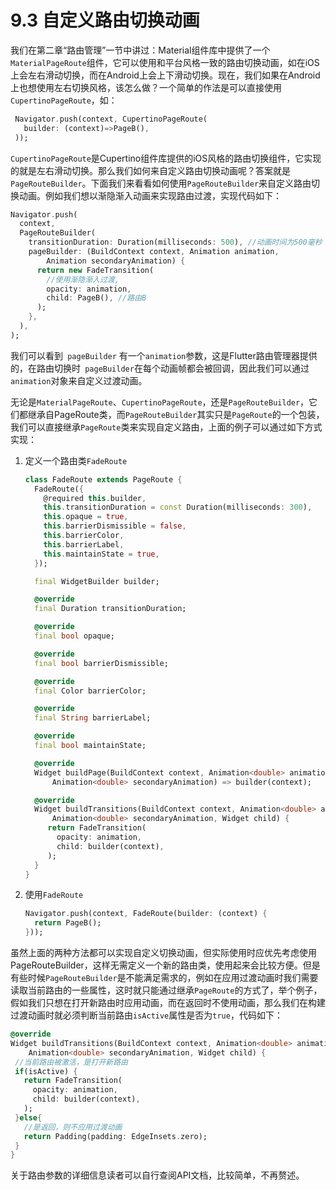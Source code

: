 
# 9.3 自定义路由切换动画

我们在第二章“路由管理”一节中讲过：Material组件库中提供了一个`MaterialPageRoute`组件，它可以使用和平台风格一致的路由切换动画，如在iOS上会左右滑动切换，而在Android上会上下滑动切换。现在，我们如果在Android上也想使用左右切换风格，该怎么做？一个简单的作法是可以直接使用`CupertinoPageRoute`，如：

```dart
 Navigator.push(context, CupertinoPageRoute(  
   builder: (context)=>PageB(),
 ));
```

`CupertinoPageRoute`是Cupertino组件库提供的iOS风格的路由切换组件，它实现的就是左右滑动切换。那么我们如何来自定义路由切换动画呢？答案就是`PageRouteBuilder`。下面我们来看看如何使用`PageRouteBuilder`来自定义路由切换动画。例如我们想以渐隐渐入动画来实现路由过渡，实现代码如下：

```dart
Navigator.push(
  context,
  PageRouteBuilder(
    transitionDuration: Duration(milliseconds: 500), //动画时间为500毫秒
    pageBuilder: (BuildContext context, Animation animation,
        Animation secondaryAnimation) {
      return new FadeTransition(
        //使用渐隐渐入过渡,
        opacity: animation,
        child: PageB(), //路由B
      );
    },
  ),
);
```

我们可以看到` pageBuilder` 有一个`animation`参数，这是Flutter路由管理器提供的，在路由切换时` pageBuilder`在每个动画帧都会被回调，因此我们可以通过`animation`对象来自定义过渡动画。

无论是`MaterialPageRoute`、`CupertinoPageRoute`，还是`PageRouteBuilder`，它们都继承自PageRoute类，而`PageRouteBuilder`其实只是`PageRoute`的一个包装，我们可以直接继承`PageRoute`类来实现自定义路由，上面的例子可以通过如下方式实现：

1. 定义一个路由类`FadeRoute`

   ```dart
   class FadeRoute extends PageRoute {
     FadeRoute({
       @required this.builder,
       this.transitionDuration = const Duration(milliseconds: 300),
       this.opaque = true,
       this.barrierDismissible = false,
       this.barrierColor,
       this.barrierLabel,
       this.maintainState = true,
     });
   
     final WidgetBuilder builder;
   
     @override
     final Duration transitionDuration;
   
     @override
     final bool opaque;
   
     @override
     final bool barrierDismissible;
   
     @override
     final Color barrierColor;
   
     @override
     final String barrierLabel;
   
     @override
     final bool maintainState;
   
     @override
     Widget buildPage(BuildContext context, Animation<double> animation,
         Animation<double> secondaryAnimation) => builder(context);
   
     @override
     Widget buildTransitions(BuildContext context, Animation<double> animation,
         Animation<double> secondaryAnimation, Widget child) {
        return FadeTransition( 
          opacity: animation,
          child: builder(context),
        );
     }
   }
   ```

2. 使用`FadeRoute`

   ```dart
   Navigator.push(context, FadeRoute(builder: (context) {
     return PageB();
   }));
   ```

虽然上面的两种方法都可以实现自定义切换动画，但实际使用时应优先考虑使用PageRouteBuilder，这样无需定义一个新的路由类，使用起来会比较方便。但是有些时候`PageRouteBuilder`是不能满足需求的，例如在应用过渡动画时我们需要读取当前路由的一些属性，这时就只能通过继承`PageRoute`的方式了，举个例子，假如我们只想在打开新路由时应用动画，而在返回时不使用动画，那么我们在构建过渡动画时就必须判断当前路由`isActive`属性是否为`true`，代码如下：

```dart
@override
Widget buildTransitions(BuildContext context, Animation<double> animation,
    Animation<double> secondaryAnimation, Widget child) {
 //当前路由被激活，是打开新路由
 if(isActive) {
   return FadeTransition(
     opacity: animation,
     child: builder(context),
   );
 }else{
   //是返回，则不应用过渡动画
   return Padding(padding: EdgeInsets.zero);
 }
}
```

关于路由参数的详细信息读者可以自行查阅API文档，比较简单，不再赘述。
